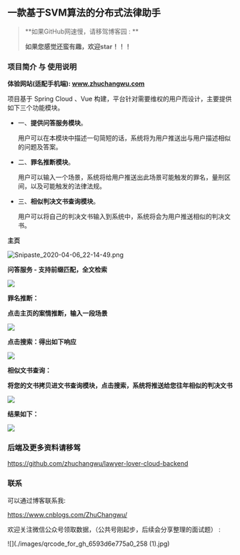 ## 			一款基于SVM算法的分布式法律助手

> **如果GitHub网速慢，请移驾博客园 :  **
>
> **如果您感觉还蛮有趣，欢迎star！！！**

### 项目简介 与 使用说明

**体验网站(适配手机端): www.zhuchangwu.com**

项目基于 Spring Cloud 、Vue 构建，平台针对需要维权的用户而设计，主要提供如下三个功能模块。

* 一、**提供问答服务模块**。

  用户可以在本模块中描述一句简短的话，系统将为用户推送出与用户描述相似的问题及答案。

* 二、**罪名推断模块**。

  用户可以输入一个场景，系统将给用户推送出此场景可能触发的罪名，量刑区间，以及可能触发的法律法规。

* 三、**相似判决文书查询模块**。

  用户可以将自己的判决文书输入到系统中，系统将会为用户推送相似的判决文书。



**主页**

![Snipaste_2020-04-06_22-14-49.png](./images/Snipaste_2020-04-06_22-14-49.png)



**问答服务 - 支持前缀匹配，全文检索**

![](./images/Snipaste_2020-04-06_22-16-46.png)



**罪名推断：**

**点击主页的案情推断，输入一段场景**

![](./images/Snipaste_2020-04-06_22-19-55.png)

**点击搜索：得出如下响应**

![](./images/Snipaste_2020-04-06_22-22-24.png)



**相似文书查询：**

**将您的文书拷贝进文书查询模块，点击搜索，系统将推送给您往年相似的判决文书**

![](./images/Snipaste_2020-04-06_22-25-17.png)

**结果如下：**

![](./images/Snipaste_2020-04-06_22-27-10.png)



### 后端及更多资料请移驾

<https://github.com/zhuchangwu/lawyer-lover-cloud-backend> 



### 联系

可以通过博客联系我: 

<https://www.cnblogs.com/ZhuChangwu/> 



欢迎关注微信公众号领取数据，（公共号刚起步，后续会分享整理的面试题） :

![](./images/qrcode_for_gh_6593d6e775a0_258 (1).jpg)

